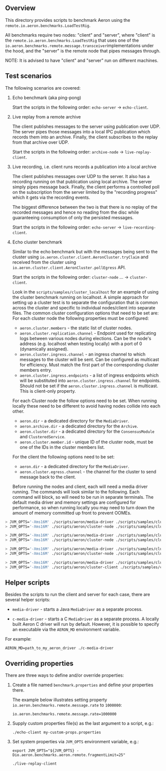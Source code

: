 Overview
--------

This directory provides scripts to benchmark Aeron using the `remote.io.aeron.benchmarks.LoadTestRig`.

All benchmarks require two nodes: "client" and "server", where "client" is the
`remote.io.aeron.benchmarks.LoadTestRig` that uses one of the
`io.aeron.benchmarks.remote.message.transceiver`implementations under the hood, and the "server" is the
remote node that pipes messages through.

NOTE: It is advised to have "client" and "server" run on different machines.

Test scenarios
--------------

The following scenarios are covered:
1. Echo benchmark (aka ping-pong)

    Start the scripts in the following order: `echo-server` -> `echo-client`.

2. Live replay from a remote archive
    
    The client publishes messages to the server using publication over UDP. The server pipes those messages into a
    local IPC publication which records them into an archive. Finally, the client subscribes to the replay from that
    archive over UDP.
    
    Start the scripts in the following order: `archive-node` -> `live-replay-client`.

3. Live recording, i.e. client runs records a publication into a local archive
    
    The client publishes messages over UDP to the server. It also has a recording running on that publication using
    local archive. The server simply pipes message back. Finally, the client performs a controlled poll on the
    subscription from the server limited by the "recording progress" which it gets via the recording events.

   The biggest difference between the two is that there is no replay of the recorded messages and hence no reading from
   the disc while guaranteeing consumption of only the persisted messages.
    
    Start the scripts in the following order: `echo-server` -> `live-recording-client`.

4. Echo cluster benchmark

   Similar to the echo benchmark but with the messages being sent to the cluster using
   `io.aeron.cluster.client.AeronCluster.tryClaim` and received from the cluster using
   `io.aeron.cluster.client.AeronCluster.pollEgress` API.

   Start the scripts in the following order: `cluster-node` ... -> `cluster-client`.

   Look in the `scripts/samples/cluster_localhost` for an example of using the cluster benchmark running on localhost.
   A simple approach for setting up a cluster test is to separate the configuration that is common across the cluster and specific to individual nodes/client into separate files.
   The common cluster configuration options that need to be set are:
   For each cluster node the following properties must be configured:
   - `aeron.cluster.members` - the static list of cluster nodes.
   - `aeron.cluster.replication.channel` - Endpoint used for replicating logs between various nodes during elections.
     Can be the node's address (e.g. localhost when testing locally) with a port of 0 (dynamically assigned).
   - `aeron.cluster.ingress.channel` - an ingress channel to which messages to the cluster will be sent. Can be
     configured as multicast for efficiency. Must match the first part of the corresponding cluster members entry.
   - `aeron.cluster.ingress.endpoints` - a list of ingress endpoints which will be substituted into
     `aeron.cluster.ingress.channel` for endpoints. Should not be set if the `aeron.cluster.ingress.channel` is
     multicast. This is client-only property.
   
   For each Cluster node the follow options need to be set.
   When running locally these need to be different to avoid having nodes collide into each other.  
   - `aeron.dir` - a dedicated directory for the `MediaDriver`.
   - `aeron.archive.dir` - a dedicated directory for the `Archive`.
   - `aeron.cluster.dir` - a dedicated directory for the `ConsensusModule` and `ClusteredService`.
   - `aeron.cluster.member.id` - unique ID of the cluster node, must be one of the IDs in the cluster members list.

   For the client the following options need to be set:
   - `aeron.dir` - a dedicated directory for the `MediaDriver`.
   - `aeron.cluster.egress.channel` - the channel for the cluster to send message back to the client.


   Before running the nodes and client, each will need a media driver running.
   The commands will look similar to the following.
   Each command will block, so will need to be run in separate terminals.
   The default media driver and memory settings are configured for performance, so when running locally you may need to turn down the amount of memory committed up front to prevent OOMEs.

```bash
> JVM_OPTS='-Xms16M' ./scripts/aeron/media-driver ./scripts/samples/cluster_localhost/cluster.properties ./scripts/samples/cluster_localhost/node0.properties
> JVM_OPTS='-Xms16M' ./scripts/aeron/cluster-node ./scripts/samples/cluster_localhost/cluster.properties ./scripts/samples/cluster_localhost/node0.properties

> JVM_OPTS='-Xms16M' ./scripts/aeron/media-driver ./scripts/samples/cluster_localhost/cluster.properties ./scripts/samples/cluster_localhost/node1.properties
> JVM_OPTS='-Xms16M' ./scripts/aeron/cluster-node ./scripts/samples/cluster_localhost/cluster.properties ./scripts/samples/cluster_localhost/node1.properties

> JVM_OPTS='-Xms16M' ./scripts/aeron/media-driver ./scripts/samples/cluster_localhost/cluster.properties ./scripts/samples/cluster_localhost/node2.properties
> JVM_OPTS='-Xms16M' ./scripts/aeron/cluster-node ./scripts/samples/cluster_localhost/cluster.properties ./scripts/samples/cluster_localhost/node2.properties

> JVM_OPTS='-Xms16M' ./scripts/aeron/media-driver ./scripts/samples/cluster_localhost/cluster.properties ./scripts/samples/cluster_localhost/client.properties
> JVM_OPTS='-Xms16M' ./scripts/aeron/cluster-client ./scripts/samples/cluster_localhost/cluster.properties ./scripts/samples/cluster_localhost/client.properties
```


Helper scripts
--------------

Besides the scripts to run the client and server for each case, there are several helper scripts:
- `media-driver` - starts a Java `MediaDriver` as a separate process.

- `c-media-driver` - starts a C `MediaDriver` as a separate process.
A locally built Aeron C driver will run by default. However, it is possible to specify an executable via the
`AERON_MD` environment variable.

For example:
```
AERON_MD=path_to_my_aeron_driver ./c-media-driver
```

Overriding properties
---------------------

There are three ways to define and/or override properties:

1. Create a file named `benchmark.properties` and define your properties there.
    
    The example below illustrates setting property `io.aeron.benchmarks.remote.message.rate` to `1000000`:
    
    ```
    io.aeron.benchmarks.remote.message.rate=1000000
    ```

1. Supply custom properties file(s) as the last argument to a script, e.g.:
    
    ```
    ./echo-client my-custom-props.properties
    ```

1. Set system properties via `JVM_OPTS` environment variable, e.g.:
    
    ```
    export JVM_OPTS="${JVM_OPTS} -Dio.aeron.benchmarks.aeron.remote.fragmentLimit=25"
    
    ./live-replay-client
    ```

